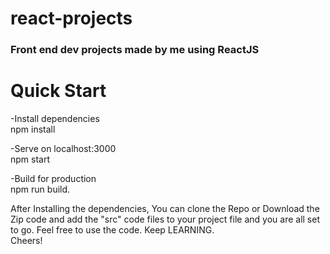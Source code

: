 # react-projects
<h3>Front end dev projects made by me using ReactJS </h3>

<h1>Quick Start</h1>

  -Install dependencies<br>
     npm install

  -Serve on localhost:3000<br>
     npm start

  -Build for production<br>
     npm run build.

    
   After Installing the dependencies, You can clone the Repo or Download the Zip code and add the "src" code files to your project file and you are all set to go.
   Feel free to use the code. Keep LEARNING. <br>
   Cheers!


